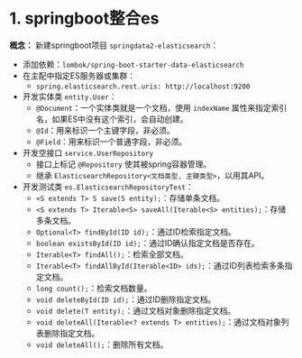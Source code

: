 # 1. springboot整合es

**概念：** 新建springboot项目 `springdata2-elasticsearch`：
- 添加依赖：`lombok/spring-boot-starter-data-elasticsearch`
- 在主配中指定ES服务器或集群：
    - `spring.elasticsearch.rest.uris: http://localhost:9200`
- 开发实体类 `entity.User`： 
    - `@Document`：一个实体类就是一个文档，使用 `indexName` 属性来指定索引名，如果ES中没有这个索引，会自动创建。
    - `@Id`：用来标识一个主键字段，非必须。
    - `@Field`：用来标识一个普通字段，非必须。
- 开发空接口 `service.UserRepository`
    - 接口上标记 `@Repository` 使其被spring容器管理。
    - 继承 `ElasticsearchRepository<文档类型, 主键类型>`，以用其API。
- 开发测试类 `es.ElasticsearchRepositoryTest`：
    - `<S extends T> S save(S entity);`：存储单条文档。
    - `<S extends T> Iterable<S> saveAll(Iterable<S> entities);`：存储多条文档。
    - `Optional<T> findById(ID id);`：通过ID检索指定文档。
    - `boolean existsById(ID id);`：通过ID确认指定文档是否存在。
    - `Iterable<T> findAll();`：检索全部文档。
    - `Iterable<T> findAllById(Iterable<ID> ids);`：通过ID列表检索多条指定文档。
    - `long count();`：检索文档数量。
    - `void deleteById(ID id);`：通过ID删除指定文档。
    - `void delete(T entity);`：通过文档对象删除指定文档。
    - `void deleteAll(Iterable<? extends T> entities);`：通过文档对象列表删除指定文档。
    - `void deleteAll();`：删除所有文档。